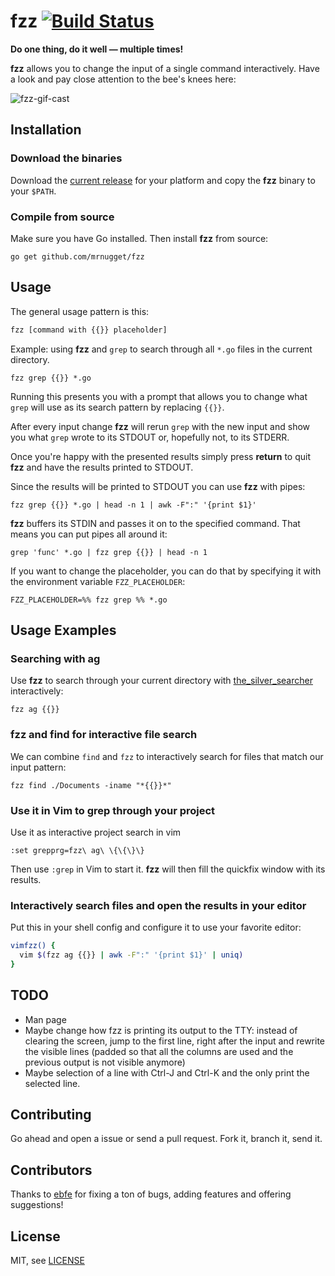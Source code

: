 # fzz [![Build Status](https://travis-ci.org/mrnugget/fzz.svg?branch=master)](https://travis-ci.org/mrnugget/fzz)

**Do one thing, do it well — multiple times!**

**fzz** allows you to change the input of a single command interactively. Have a
look and pay close attention to the bee's knees here:

![fzz-gif-cast](http://recordit.co/FCnvkoyAKV.gif)

## Installation

### Download the binaries

Download the [current release](https://github.com/mrnugget/fzz/releases) for
your platform and copy the **fzz** binary to your `$PATH`.

### Compile from source

Make sure you have Go installed. Then install **fzz** from source:

```
go get github.com/mrnugget/fzz
```

## Usage

The general usage pattern is this:

```bash
fzz [command with {{}} placeholder]
```

Example: using **fzz** and `grep` to search through all `*.go` files in the current
directory.

```
fzz grep {{}} *.go
```

Running this presents you with a prompt that allows you to change what `grep`
will use as its search pattern by replacing `{{}}`.

After every input change **fzz** will rerun `grep` with the new input and
show you what `grep` wrote to its STDOUT or, hopefully not, to its STDERR.

Once you're happy with the presented results simply press **return** to quit
**fzz** and have the results printed to STDOUT.

Since the results will be printed to STDOUT you can use **fzz** with pipes:

```
fzz grep {{}} *.go | head -n 1 | awk -F":" '{print $1}'
```

**fzz** buffers its STDIN and passes it on to the specified command. That means
you can put pipes all around it:

```
grep 'func' *.go | fzz grep {{}} | head -n 1
```

If you want to change the placeholder, you can do that by specifying it with the
environment variable `FZZ_PLACEHOLDER`:

```
FZZ_PLACEHOLDER=%% fzz grep %% *.go
```

## Usage Examples

### Searching with ag

Use **fzz** to search through your current directory with
[the_silver_searcher](https://github.com/ggreer/the_silver_searcher)
interactively:

```
fzz ag {{}}
```

### fzz and find for interactive file search

We can combine `find` and `fzz` to interactively search for files that match our
input pattern:

```
fzz find ./Documents -iname "*{{}}*"
```

### Use it in Vim to grep through your project

Use it as interactive project search in vim

```
:set grepprg=fzz\ ag\ \{\{\}\}
```

Then use `:grep` in Vim to start it. **fzz** will then fill the quickfix window
with its results.

### Interactively search files and open the results in your editor

Put this in your shell config and configure it to use your favorite editor:

```bash
vimfzz() {
  vim $(fzz ag {{}} | awk -F":" '{print $1}' | uniq)
}
```

## TODO

* Man page
* Maybe change how fzz is printing its output to the TTY: instead of clearing the
  screen, jump to the first line, right after the input and rewrite the visible
  lines (padded so that all the columns are used and the previous output is not
  visible anymore)
* Maybe selection of a line with Ctrl-J and Ctrl-K and the only print the
  selected line.

## Contributing

Go ahead and open a issue or send a pull request. Fork it, branch it, send it.

## Contributors

Thanks to [ebfe](http://github.com/ebfe) for fixing a ton of bugs, adding
features and offering suggestions!

## License

MIT, see [LICENSE](LICENSE)
